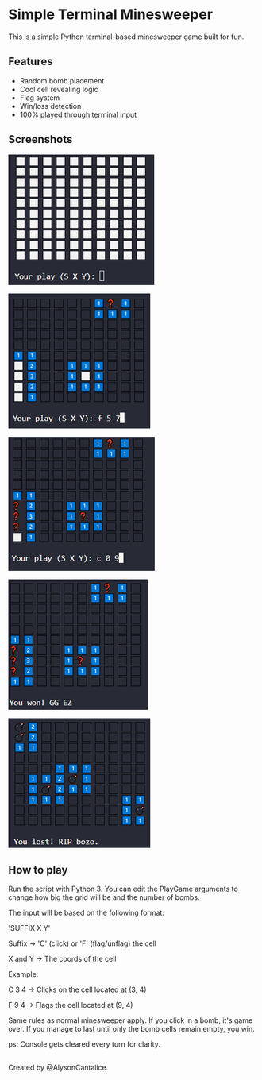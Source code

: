 # Simple Terminal Minesweeper

This is a simple Python terminal-based minesweeper game built for fun.

## Features
- Random bomb placement
- Cool cell revealing logic
- Flag system
- Win/loss detection
- 100% played through terminal input

## Screenshots

![screenshot 1](images/1.png)

![screenshot 2](images/2.png)

![screenshot 3](images/3.png)

![screenshot 4](images/4.png)

![screenshot 5](images/5.png)

## How to play

Run the script with Python 3. You can edit the PlayGame arguments to change how big the grid will be and the number of bombs.

The input will be based on the following format:

'SUFFIX X Y'

Suffix -> 'C' (click) or 'F' (flag/unflag) the cell

X and Y -> The coords of the cell

Example:

C 3 4 -> Clicks on the cell located at (3, 4)

F 9 4 -> Flags the cell located at (9, 4)

Same rules as normal minesweeper apply. If you click in a bomb, it's game over. If you manage to last until only the bomb cells remain empty, you win.

ps: Console gets cleared every turn for clarity.

##

Created by @AlysonCantalice.